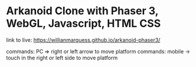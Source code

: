 # Arkanoid Clone with Phaser 3, WebGL, Javascript, HTML CSS

link to live: https://willianmarquess.github.io/arkanoid-phaser3/

commands: PC => right or left arrow to move platform
commands: mobile -> touch in the right or left side to move platform
